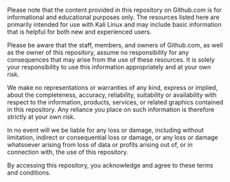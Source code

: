 Please note that the content provided in this repository on Github.com is for informational and educational purposes only. The resources listed here are primarily intended for use with Kali Linux and may include basic information that is helpful for both new and experienced users.

Please be aware that the staff, members, and owners of Github.com, as well as the owner of this repository, assume no responsibility for any consequences that may arise from the use of these resources. It is solely your responsibility to use this information appropriately and at your own risk.

We make no representations or warranties of any kind, express or implied, about the completeness, accuracy, reliability, suitability or availability with respect to the information, products, services, or related graphics contained in this repository. Any reliance you place on such information is therefore strictly at your own risk.

In no event will we be liable for any loss or damage, including without limitation, indirect or consequential loss or damage, or any loss or damage whatsoever arising from loss of data or profits arising out of, or in connection with, the use of this repository.

By accessing this repository, you acknowledge and agree to these terms and conditions.

